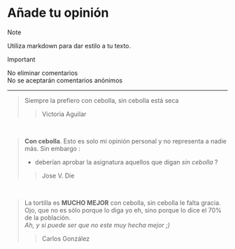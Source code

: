 # Añade tu opinión

> [!NOTE]
> Utiliza markdown para dar estilo a tu texto.


> [!IMPORTANT]
> No eliminar comentarios  
> No se aceptarán comentarios anónimos

---
> Siempre la prefiero con cebolla, sin cebolla está seca
>> Victoria Aguilar

<br>  
  
> **Con cebolla**. Esto es solo mi opinión personal y no representa a nadie más. Sin embargo :
>
>   * deberían aprobar la asignatura aquellos que digan *sin cebolla* ?
>
>>  Jose V. Die

<br>

>La tortilla es **MUCHO MEJOR** con cebolla, sin cebolla le falta gracia.  
>Ojo, que no es sólo porque lo diga yo eh, sino porque lo dice el 70% de la población.  
>*Ah, y si puede ser que no este muy hecha mejor ;)*  
>> Carlos González
